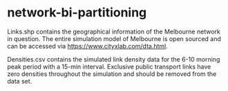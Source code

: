 # network-bi-partitioning

Links.shp contains the geographical information of the Melbourne network in question. The entire simulation model of Melbourne is open sourced and can be accessed via https://www.cityxlab.com/dta.html.

Densities.csv contains the simulated link density data for the 6-10 morning peak period with a 15-min interval. Exclusive public transport links have zero densities throughout the simulation and should be removed from the data set.
